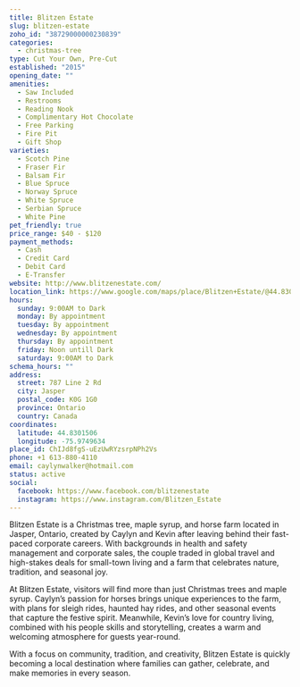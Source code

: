 ```yaml
---
title: Blitzen Estate
slug: blitzen-estate
zoho_id: "38729000000230839"
categories:
  - christmas-tree
type: Cut Your Own, Pre-Cut
established: "2015"
opening_date: ""
amenities:
  - Saw Included
  - Restrooms
  - Reading Nook
  - Complimentary Hot Chocolate
  - Free Parking
  - Fire Pit
  - Gift Shop
varieties:
  - Scotch Pine
  - Fraser Fir
  - Balsam Fir
  - Blue Spruce
  - Norway Spruce
  - White Spruce
  - Serbian Spruce
  - White Pine
pet_friendly: true
price_range: $40 - $120
payment_methods:
  - Cash
  - Credit Card
  - Debit Card
  - E-Transfer
website: http://www.blitzenestate.com/
location_link: https://www.google.com/maps/place/Blitzen+Estate/@44.830150599999996,-75.9749634,14z/data=!4m8!1m2!2m1!1sBlitzen+Estate!3m4!1s0x4ccd84eb4be0c777:0x5bd9e1d3a42b3b63!8m2!3d44.830150599999996!4d-75.9749634
hours:
  sunday: 9:00AM to Dark
  monday: By appointment
  tuesday: By appointment
  wednesday: By appointment
  thursday: By appointment
  friday: Noon untill Dark
  saturday: 9:00AM to Dark
schema_hours: ""
address:
  street: 787 Line 2 Rd
  city: Jasper
  postal_code: K0G 1G0
  province: Ontario
  country: Canada
coordinates:
  latitude: 44.8301506
  longitude: -75.9749634
place_id: ChIJd8fgS-uEzUwRYzsrpNPh2Vs
phone: +1 613-880-4110
email: caylynwalker@hotmail.com
status: active
social:
  facebook: https://www.facebook.com/blitzenestate
  instagram: https://www.instagram.com/Blitzen_Estate
---
```


Blitzen Estate is a Christmas tree, maple syrup, and horse farm located in Jasper, Ontario, created by Caylyn and Kevin after leaving behind their fast-paced corporate careers. With backgrounds in health and safety management and corporate sales, the couple traded in global travel and high-stakes deals for small-town living and a farm that celebrates nature, tradition, and seasonal joy.

At Blitzen Estate, visitors will find more than just Christmas trees and maple syrup. Caylyn’s passion for horses brings unique experiences to the farm, with plans for sleigh rides, haunted hay rides, and other seasonal events that capture the festive spirit. Meanwhile, Kevin’s love for country living, combined with his people skills and storytelling, creates a warm and welcoming atmosphere for guests year-round.

With a focus on community, tradition, and creativity, Blitzen Estate is quickly becoming a local destination where families can gather, celebrate, and make memories in every season.
